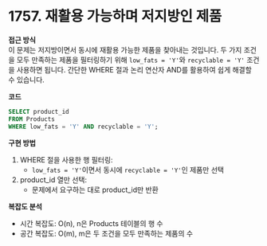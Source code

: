 # 1757. 재활용 가능하며 저지방인 제품

**접근 방식**  
이 문제는 저지방이면서 동시에 재활용 가능한 제품을 찾아내는 것입니다. 두 가지 조건을 모두 만족하는 제품을 필터링하기 위해 `low_fats = 'Y'`와 `recyclable = 'Y'` 조건을 사용하면 됩니다. 간단한 WHERE 절과 논리 연산자 AND를 활용하여 쉽게 해결할 수 있습니다.

**코드**  
```sql
SELECT product_id 
FROM Products
WHERE low_fats = 'Y' AND recyclable = 'Y';
```

**구현 방법**  
1. WHERE 절을 사용한 행 필터링:
   * `low_fats = 'Y'`이면서 동시에 `recyclable = 'Y'`인 제품만 선택
2. product_id 열만 선택:
   * 문제에서 요구하는 대로 product_id만 반환

**복잡도 분석**  
* 시간 복잡도: O(n), n은 Products 테이블의 행 수
* 공간 복잡도: O(m), m은 두 조건을 모두 만족하는 제품의 수